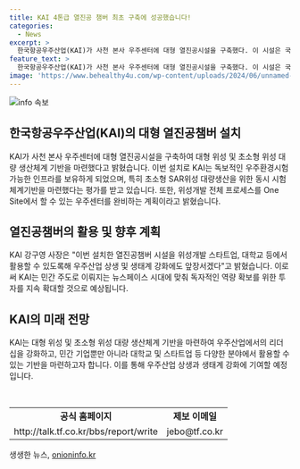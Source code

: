 ```yaml
---
title: KAI 4톤급 열진공 챔버 최초 구축에 성공했습니다!
categories:
  - News
excerpt: >
  한국항공우주산업(KAI)가 사천 본사 우주센터에 대형 열진공시설을 구축했다. 이 시설은 국내 두 번째로 크고, 초소형 위성부터 대형위성까지 우주환경시험이 가능해져, 우주사업 인프라를 보유하게 됐다. 특히, 초소형 SAR위성 대량생산을 위한 시험 체계기반을 마련하며, 우주센터를 완비해 전체 위성개발 프로세스를 지원할 계획이다. 또한, KAI는 민간 주도의 뉴스페이스 시대에 대비해 독자적인 역량 확보를 위한 투자를 지속 확대할 것으로 밝혔다.
feature_text: >
  한국항공우주산업(KAI)가 사천 본사 우주센터에 대형 열진공시설을 구축했다. 이 시설은 국내 두 번째로 크고, 초소형 위성부터 대형위성까지 우주환경시험이 가능해져, 우주사업 인프라를 보유하게 됐다. 특히, 초소형 SAR위성 대량생산을 위한 시험 체계기반을 마련하며, 우주센터를 완비해 전체 위성개발 프로세스를 지원할 계획이다. 또한, KAI는 민간 주도의 뉴스페이스 시대에 대비해 독자적인 역량 확보를 위한 투자를 지속 확대할 것으로 밝혔다.
image: 'https://www.behealthy4u.com/wp-content/uploads/2024/06/unnamed-file.png'
---
```


<p><img src="https://www.behealthy4u.com/wp-content/uploads/2024/06/unnamed-file.png" alt="info 속보" /></p>

<h2 data-ke-size="size26">한국항공우주산업(KAI)의 대형 열진공챔버 설치</h2>

<p>KAI가 사천 본사 우주센터에 대형 열진공시설을 구축하여 대형 위성 및 초소형 위성 대량 생산체계 기반을 마련했다고 밝혔습니다. 이번 설치로 KAI는 독보적인 우주환경시험 가능한 인프라를 보유하게 되었으며, 특히 초소형 SAR위성 대량생산을 위한 동시 시험 체계기반을 마련했다는 평가를 받고 있습니다. 또한, 위성개발 전체 프로세스를 One Site에서 할 수 있는 우주센터를 완비하는 계획이라고 밝혔습니다.</p>

<h2 data-ke-size="size26">열진공챔버의 활용 및 향후 계획</h2>

<p>KAI 강구영 사장은 "이번 설치한 열진공챔버 시설을 위성개발 스타트업, 대학교 등에서 활용할 수 있도록해 우주산업 상생 및 생태계 강화에도 앞장서겠다"고 밝혔습니다. 이로써 KAI는 민간 주도로 이뤄지는 뉴스페이스 시대에 맞춰 독자적인 역량 확보를 위한 투자를 지속 확대할 것으로 예상됩니다. </p>

<h2 data-ke-size="size26">KAI의 미래 전망</h2>

<p>KAI는 대형 위성 및 초소형 위성 대량 생산체계 기반을 마련하여 우주산업에서의 리더십을 강화하고, 민간 기업뿐만 아니라 대학교 및 스타트업 등 다양한 분야에서 활용할 수 있는 기반을 마련하고자 합니다. 이를 통해 우주산업 상생과 생태계 강화에 기여할 예정입니다.</p>

<p data-ke-size="size16">&nbsp;</p>

<table>
    <tbody>
        <tr>
            <td style="text-align: center; height: 17px;"><b>공식 홈페이지</b></td>
            <td style="text-align: center; height: 17px;"><b>제보 이메일</b></td>
        </tr>
        <tr>
            <td style="text-align: center; height: 17px;">http://talk.tf.co.kr/bbs/report/write</td>
            <td style="text-align: center; height: 17px;">jebo@tf.co.kr</td>
        </tr>
    </tbody>
</table>
생생한 뉴스, <a href="https://onioninfo.kr" rel="dofollow">onioninfo.kr</a>


